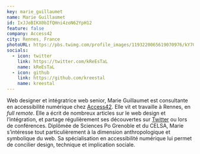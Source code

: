 ```yaml
---
key: marie_guillaumet
name: Marie Guillaumet
id: IxJJoBIKX0bIfQHni4zoN62YpH12
feature: false
company: Access42
city: Rennes, France
photoURL: https://pbs.twimg.com/profile_images/1193220065619070976/kY7G0fQR_400x400.jpg
socials:
  - icon: twitter
    link: https://twitter.com/kReEsTaL
    name: kReEsTaL
  - icon: github
    link: https://github.com/kreestal
    name: kreestal
---
```

Web designer et intégratrice web senior, Marie Guillaumet est consultante en accessibilité numérique chez [Access42](https://access42.net/). Elle vit et travaille à Rennes, en *full remote*. Elle a écrit de nombreux articles sur le web design et l’intégration, et partage régulièrement ses découvertes sur [Twitter](https://twitter.com/kReEsTaL) ou lors de conférences. Diplômée de Sciences Po Grenoble et du CELSA, Marie s’intéresse tout particulièrement à la dimension anthropologique et symbolique du web. Sa spécialisation en accessibilité numérique lui permet de concilier design, technique et implication sociale.
